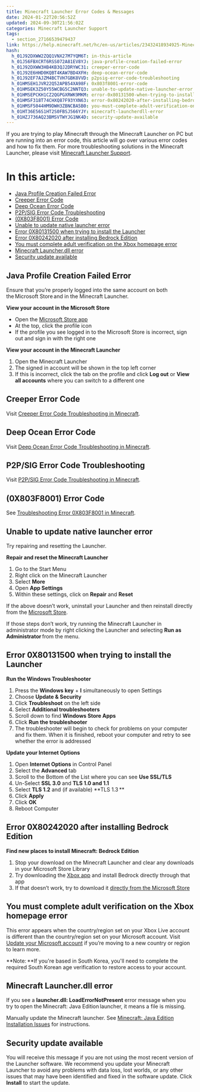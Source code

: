 ```yaml
---
title: Minecraft Launcher Error Codes & Messages
date: 2024-01-22T20:56:52Z
updated: 2024-09-30T21:56:02Z
categories: Minecraft Launcher Support
tags:
  - section_27166539479437
link: https://help.minecraft.net/hc/en-us/articles/23432418934925-Minecraft-Launcher-Error-Codes-Messages
hash:
  h_01J92DXWW2ZQQ1VNX27M7YQM6T: in-this-article
  h_01J56FBXCRT6RSS072A81EV8YJ: java-profile-creation-failed-error
  h_01J92DXWW3HB4KB3QJ2DRYWC31: creeper-error-code
  h_01J92E6HHD0KQBT4KAW7BD4XFH: deep-ocean-error-code
  h_01J92EF7AJZM4BCTVH7GBK8VVD: p2psig-error-code-troubleshooting
  h_01HMSEH1JVR22Q52APB54XA98F: 0x803f8001-error-code
  h_01HMSEK3Z50Y55WCBG5C2NNTQ3: unable-to-update-native-launcher-error
  h_01HMSEPCKH1CZ2QGPGXRWK9MKM: error-0x80131500-when-trying-to-install-the-launcher
  h_01HMSF318T74CHXQ87F93YXN63: error-0x80242020-after-installing-bedrock-edition
  h_01HMSF5044HM9DWH3ZBNCBA5B0: you-must-complete-adult-verification-on-the-xbox-homepage-error
  h_01HT36E56S1HT2S0FBSJ566YJY: minecraft-launcherdll-error
  h_01HZJ736AQ23BMSVTWYJG1NK4D: security-update-available
---
```


If you are trying to play Minecraft through the Minecraft Launcher on PC but are running into an error code, this article will go over various error codes and how to fix them. For more troubleshooting solutions in the Minecraft Launcher, please visit [Minecraft Launcher Support](./Minecraft-Launcher-Support.md).

# In this article:

- [Java Profile Creation Failed Error](#java-profile-creation-failed-error)
- [Creeper Error Code](#creeper-error-code)
- [Deep Ocean Error Code](#deep-ocean-error-code)
- [P2P/SIG Error Code Troubleshooting](#p2psig-error-code-troubleshooting)
- [(0X803F8001) Error Code](#0x803f8001-error-code)
- [Unable to update native launcher error](#unable-to-update-native-launcher-error)
- [Error 0X80131500 when trying to install the Launcher](#error-0x80131500-when-trying-to-install-the-launcher)
- [Error 0X80242020 after installing Bedrock Edition](#error-0x80242020-after-installing-bedrock-edition)
- [You must complete adult verification on the Xbox homepage error](#you-must-complete-adult-verification-on-the-xbox-homepage-error)
- [Minecraft Launcher.dll error](#minecraft-launcherdll-error)
- [Security update available](#security-update-available)

## Java Profile Creation Failed Error

Ensure that you’re properly logged into the same account on both the Microsoft Store and in the Minecraft Launcher.

**View your account in the Microsoft Store**

- Open the [Microsoft Store app](http://aka.ms/MSStoreHome)
- At the top, click the profile icon
- If the profile you see logged in to the Microsoft Store is incorrect, sign out and sign in with the right one

**View your account in the Minecraft Launcher**

1.  Open the Minecraft Launcher
2.  The signed in account will be shown in the top left corner
3.  If this is incorrect, click the tab on the profile and click **Log out** or **View all accounts** where you can switch to a different one

## Creeper Error Code

Visit [Creeper Error Code Troubleshooting in Minecraft](../Performance-Troubleshooting/Creeper-Error-Code-Troubleshooting-in-Minecraft.md).

## Deep Ocean Error Code

Visit [Deep Ocean Error Code Troubleshooting in Minecraft](../Performance-Troubleshooting/Deep-Ocean-Error-Code-Troubleshooting-in-Minecraft.md).

## P2P/SIG Error Code Troubleshooting

Visit [P2P/SIG Error Code Troubleshooting in Minecraft](../Performance-Troubleshooting/P2P-SIG-Error-Code-Troubleshooting-in-Minecraft.md).

## (0X803F8001) Error Code

See [Troubleshooting Error 0X803F8001 in Minecraft](../Performance-Troubleshooting/Troubleshooting-Error-0X803F8001-in-Minecraft.md).

## Unable to update native launcher error

Try repairing and resetting the Launcher.

**Repair and reset the Minecraft Launcher**

1.  Go to the Start Menu 
2.  Right click on the Minecraft Launcher 
3.  Select **More**
4.  Open **App Settings**
5.  Within these settings, click on **Repair** and **Reset**

If the above doesn’t work, uninstall your Launcher and then reinstall directly from the [Microsoft Store](https://aka.ms/NewMCLauncher).

If those steps don’t work, try running the Minecraft Launcher in administrator mode by right clicking the Launcher and selecting **Run as Administrator** from the menu.

## Error 0X80131500 when trying to install the Launcher

**Run the Windows Troubleshooter**

1.  Press the **Windows key** + **I** simultaneously to open Settings
2.  Choose **Update & Security**
3.  Click **Troubleshoot** on the left side
4.  Select **Additional troubleshooters**
5.  Scroll down to find **Windows Store Apps**
6.  Click **Run the troubleshooter**
7.  The troubleshooter will begin to check for problems on your computer and fix them. When it is finished, reboot your computer and retry to see whether the error is addressed

**Update your Internet Options**

1.  Open **Internet Options** in Control Panel
2.  Select the **Advanced** tab
3.  Scroll to the Bottom of the List where you can see **Use SSL/TLS**
4.  Un-Select **SSL 3.0** and **TLS 1.0 and 1.1**
5.  Select **TLS 1.2** and (if available) **TLS 1.3 **
6.  Click **Apply**
7.  Click **OK**
8.  Reboot Computer

## Error 0X80242020 after installing Bedrock Edition

**Find new places to install Minecraft: Bedrock Edition**

1.  Stop your download on the Minecraft Launcher and clear any downloads in your Microsoft Store Library
2.  Try downloading the [Xbox app](https://aka.ms/DLXboxApp) and install Bedrock directly through that app
3.  If that doesn’t work, try to download it [directly from the Microsoft Store](https://www.xbox.com/en-US/games/store/minecraft-for-windows/9NBLGGH2JHXJ/0010)

## You must complete adult verification on the Xbox homepage error

This error appears when the country/region set on your Xbox Live account is different than the country/region set on your Microsoft account. Visit [Update your Microsoft account](https://support.xbox.com/en-US/help/account-profile/manage-account/update-microsoft-account-country-region) if you’re moving to a new country or region to learn more.

**Note: **If you're based in South Korea, you'll need to complete the required South Korean age verification to restore access to your account.

## Minecraft Launcher.dll error

If you see a **launcher.dll: LoadErrorNotPresent** error message when you try to open the Minecraft: Java Edition launcher, it means a file is missing. 

Manually update the Minecraft launcher. See [Minecraft: Java Edition Installation Issues](../Download-Install/System-Requirements-for-Minecraft-Java-Edition.md) for instructions.

## Security update available

You will receive this message if you are not using the most recent version of the Launcher software. We recommend you update your Minecraft Launcher to avoid any problems with data loss, lost worlds, or any other issues that may have been identified and fixed in the software update. Click **Install** to start the update.
